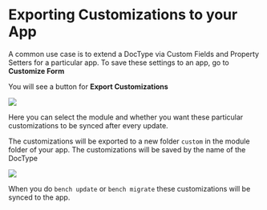 # Exporting Customizations to your App

A common use case is to extend a DocType via Custom Fields and Property Setters for a particular app. To save these settings to an app, go to **Customize Form**

You will see a button for **Export Customizations**

<img class="screenshot" src="{{ docs_base_url }}/assets/img/app-development/export-custom-1.png">

Here you can select the module and whether you want these particular customizations to be synced after every update.

The customizations will be exported to a new folder `custom` in the module folder of your app. The customizations will be saved by the name of the DocType

<img class="screenshot" src="{{ docs_base_url }}/assets/img/app-development/export-custom-2.png">

When you do `bench update` or `bench migrate` these customizations will be synced to the app.